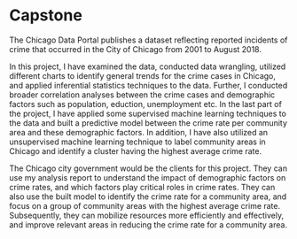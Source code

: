 # Capstone

The Chicago Data Portal publishes a dataset reflecting reported incidents of crime that occurred in the City of Chicago from 2001 to August 2018. 

In this project, I have examined the data, conducted data wrangling, utilized different charts to identify general trends for the crime cases in Chicago, and applied inferential statistics techniques to the data. Further, I conducted broader correlation analyses between the crime cases and demographic factors such as population, eduction, unemployment etc.  In the last part of the project, I have applied some supervised machine learning techniques to the data and built a predictive model between the crime rate per community area and these demographic factors. In addition, I have also utilized an unsupervised machine learning technique to label community areas in Chicago and identify a cluster having the highest average crime rate.

The Chicago city government would be the clients for this project. They can use my analysis report to understand the impact of demographic factors on crime rates, and which factors play critical roles in crime rates. They can also use the built model to identify the crime rate for a community area, and focus on a group of community areas with the highest average crime rate. Subsequently, they can mobilize resources more efficiently and effectively, and improve relevant areas in reducing the crime rate for a community area.
